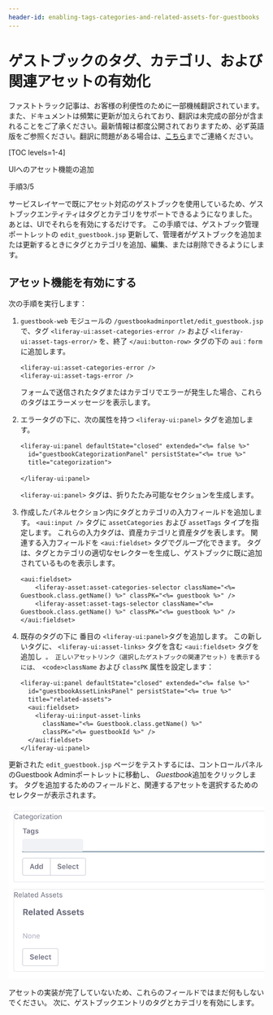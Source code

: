 ```yaml
---
header-id: enabling-tags-categories-and-related-assets-for-guestbooks
---
```


# ゲストブックのタグ、カテゴリ、および関連アセットの有効化

<p class="alert alert-info"><span class="wysiwyg-color-blue120">ファストトラック記事は、お客様の利便性のために一部機械翻訳されています。また、ドキュメントは頻繁に更新が加えられており、翻訳は未完成の部分が含まれることをご了承ください。最新情報は都度公開されておりますため、必ず英語版をご参照ください。翻訳に問題がある場合は、<a href="mailto:support-content-jp@liferay.com">こちら</a>までご連絡ください。</span></p>

[TOC levels=1-4]

<div class="learn-path-step row">
    <p id="stepTitle">UIへのアセット機能の追加</p><p>手順3/5</p>
</div>

サービスレイヤーで既にアセット対応のゲストブックを使用しているため、ゲストブックエンティティはタグとカテゴリをサポートできるようになりました。 あとは、UIでそれらを有効にするだけです。 この手順では、ゲストブック管理ポートレットの `edit_guestbook.jsp` 更新して、管理者がゲストブックを追加または更新するときにタグとカテゴリを追加、編集、または削除できるようにします。

## アセット機能を有効にする

次の手順を実行します：

1.  `guestbook-web` モジュールの `/guestbookadminportlet/edit_guestbook.jsp`で、タグ `<liferay-ui:asset-categories-error />` および `<liferay-ui:asset-tags-error/>` を、終了 `</aui:button-row>` タグの下の `aui：form` に追加します。
   
        <liferay-ui:asset-categories-error />
        <liferay-ui:asset-tags-error />

    フォームで送信されたタグまたはカテゴリでエラーが発生した場合、これらのタグはエラーメッセージを表示します。

2.  エラータグの下に、次の属性を持つ `<liferay-ui:panel>` タグを追加します。
   
        <liferay-ui:panel defaultState="closed" extended="<%= false %>"
          id="guestbookCategorizationPanel" persistState="<%= true %>"
          title="categorization">
       
        </liferay-ui:panel>

    `<liferay-ui:panel>` タグは、折りたたみ可能なセクションを生成します。

3.  作成したパネルセクション内にタグとカテゴリの入力フィールドを追加します。 `<aui:input />` タグに `assetCategories` および `assetTags` タイプを指定します。 これらの入力タグは、資産カテゴリと資産タグを表します。 関連する入力フィールドを `<aui:fieldset>` タグでグループ化できます。 タグは、タグとカテゴリの適切なセレクターを生成し、ゲストブックに既に追加されているものを表示します。
   
        <aui:fieldset>
            <liferay-asset:asset-categories-selector className="<%= Guestbook.class.getName() %>" classPK="<%= guestbook %>" />
            <liferay-asset:asset-tags-selector className="<%= Guestbook.class.getName() %>" classPK="<%= guestbook %>" />
        </aui:fieldset>

4.  既存のタグの下に</code> 番目の `<liferay-ui:panel>`タグを追加します。 この新しいタグに、 `<liferay-ui:asset-links>` タグを含む `<aui:fieldset>` タグを追加し` 。 正しいアセットリンク（選択したゲストブックの関連アセット）を表示するには、 <code>className` および `classPK` 属性を設定します：
   
        <liferay-ui:panel defaultState="closed" extended="<%= false %>"
          id="guestbookAssetLinksPanel" persistState="<%= true %>"
          title="related-assets">
          <aui:fieldset>
            <liferay-ui:input-asset-links
              className="<%= Guestbook.class.getName() %>"
              classPK="<%= guestbookId %>" />
          </aui:fieldset>
        </liferay-ui:panel>

更新された `edit_guestbook.jsp` ページをテストするには、コントロールパネルのGuestbook Adminポートレットに移動し、 *Guestbook*追加をクリックします。 タグを追加するためのフィールドと、関連するアセットを選択するためのセレクターが表示されます。

![図1：Guestbook Adminポートレットの <code>edit_guestbook.jsp</code> ページを更新すると、タグを追加し、関連するアセットを選択するためのフォームが表示されます。](../../../../images/guestbook-tags-related-assets.png)

アセットの実装が完了していないため、これらのフィールドではまだ何もしないでください。 次に、ゲストブックエントリのタグとカテゴリを有効にします。
